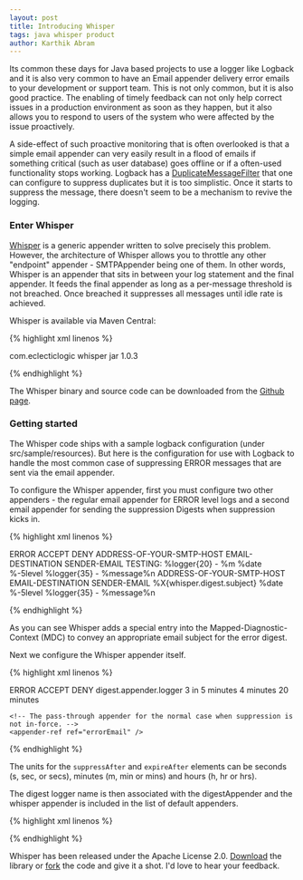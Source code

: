 ```yaml
---
layout: post
title: Introducing Whisper
tags: java whisper product
author: Karthik Abram
---
```


Its common these days for Java based projects to use a logger like Logback and it is also very common to have an Email appender delivery error emails to your development or support team. This is not only common, but it is also good practice. The enabling of timely feedback can not only help correct issues in a production environment as soon as they happen, but it also allows you to respond to users of the system who were affected by the issue proactively.

A side-effect of such proactive monitoring that is often overlooked is that a simple email appender can very easily result in a flood of emails if something critical (such as user database) goes offline or if a often-used functionality stops working. Logback has a [DuplicateMessageFilter](http://logback.qos.ch/manual/filters.html#DuplicateMessageFilter) that one can configure to suppress duplicates but it is too simplistic. Once it starts to suppress the message, there doesn't seem to be a mechanism to revive the logging.

### Enter Whisper

[Whisper](https://github.com/eclecticlogic/whisper) is a generic appender written to solve precisely this problem. However, the architecture of Whisper allows you to throttle any other "endpoint" appender - SMTPAppender being one of them. In other words, Whisper is an appender that sits in between your log statement and the final appender. It feeds the final appender as long as a per-message threshold is not breached. Once breached it suppresses all messages until idle rate is achieved. 

Whisper is available via Maven Central:

{% highlight xml linenos  %}

<groupId>com.eclecticlogic</groupId>
<artifactId>whisper</artifactId>
<packaging>jar</packaging>
<version>1.0.3</version>

{% endhighlight %}

The Whisper binary and source code can be downloaded from the [Github page](http://eclecticlogic.github.io/whisper/).

### Getting started

The Whisper code ships with a sample logback configuration (under src/sample/resources). But here is the configuration for use with Logback to handle the most common case of suppressing ERROR messages that are sent via the email appender. 

To configure the Whisper appender, first you must configure two other appenders - the regular email appender for ERROR level logs and a second email appender for sending the suppression Digests when suppression kicks in. 

{% highlight xml linenos  %}

<appender name="errorEmail" class="ch.qos.logback.classic.net.SMTPAppender">
    <filter class="ch.qos.logback.classic.filter.LevelFilter">
        <level>ERROR</level>
        <onMatch>ACCEPT</onMatch>
        <onMismatch>DENY</onMismatch>
    </filter>
    <smtpHost>ADDRESS-OF-YOUR-SMTP-HOST</smtpHost>
    <to>EMAIL-DESTINATION</to>
    <from>SENDER-EMAIL</from>
    <subject>TESTING: %logger{20} - %m</subject>
    <layout class="ch.qos.logback.classic.PatternLayout">
        <pattern>%date %-5level %logger{35} - %message%n</pattern>
    </layout>
</appender>

<appender name="errorDigest" class="ch.qos.logback.classic.net.SMTPAppender">
    <smtpHost>ADDRESS-OF-YOUR-SMTP-HOST</smtpHost>
    <to>EMAIL-DESTINATION</to>
    <from>SENDER-EMAIL</from>
    <subject>%X{whisper.digest.subject}</subject>
    <layout class="ch.qos.logback.classic.PatternLayout">
        <pattern>%date %-5level %logger{35} - %message%n</pattern>
    </layout>
</appender>

{% endhighlight %}

As you can see Whisper adds a special entry into the Mapped-Diagnostic-Context (MDC) to convey an appropriate email subject for the error digest.

Next we configure the Whisper appender itself.

{% highlight xml linenos %}

<appender name="whisper"
    class="com.eclecticlogic.whisper.logback.WhisperAppender">
    <!-- Filter out non error logs -->
    <filter class="ch.qos.logback.classic.filter.LevelFilter">
        <level>ERROR</level>
        <onMatch>ACCEPT</onMatch>
        <onMismatch>DENY</onMismatch>
    </filter>
    <!-- This is the name of the logging category to use to send out error digests. This is associated with the 
    errorDigest appender. -->
    <digestLoggerName>digest.appender.logger</digestLoggerName>
    <!--  suppressAfter specifies the criteria to enter suppression. The example below says that if 3 errors of the same kind
    are encountered within a 5 minute window, then suppression should kick in. -->
    <suppressAfter>3 in 5 minutes</suppressAfter>
    <!-- expireAfter specifies how much of silence the logger must see between messages before stopping suppression. --> 
    <expireAfter>4 minutes</expireAfter>
    <!-- digestFrequency specifies how often error email digests should be sent containing statistics on messages 
    suppressed -->
    <digestFrequency>20 minutes</digestFrequency>

    <!-- The pass-through appender for the normal case when suppression is not in-force. -->
    <appender-ref ref="errorEmail" />
</appender>


{% endhighlight %}

The units for the `suppressAfter` and `expireAfter` elements can be seconds (s, sec, or secs), minutes (m, min or mins) and hours (h, hr or hrs).  

The digest logger name is then associated with the digestAppender and the whisper appender is included in the list of default appenders.

{% highlight xml linenos %}

<logger name="digest.appender.logger" level="error" additivity="false">
    <appender-ref ref="errorDigest" />
</logger>

<root level="debug">
    <appender-ref ref="whisper" />
    <appender-ref ref="fileAppender" />
</root>

{% endhighlight %}

Whisper has been released under the Apache License 2.0. [Download](https://github.com/eclecticlogic/whisper/tarball/master) the library or [fork](https://github.com/eclecticlogic/whisper/fork) the code and give it a shot. I'd love to hear your feedback.